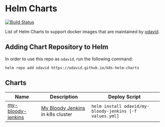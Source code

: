 # Helm Charts
[![Build Status](https://travis-ci.org/odavid/k8s-helm-charts.svg?branch=master)](https://travis-ci.org/odavid/k8s-helm-charts)

List of Helm Charts to support docker images that are maintained by [odavid](https://github.com/odavid).

## Adding Chart Repository to Helm
In order to use this repo as `odavid`, run the following command:

```shell
helm repo add odavid https://odavid.github.io/k8s-helm-charts
```


## Charts

Name|Description|Deploy Script
---|---|--------------
[my-bloody-jenkins](charts/my-bloody-jenkins)| [My Bloody Jenkins](https://github.com/odavid/my-bloody-jenkins) in k8s cluster| ```helm install odavid/my-bloody-jenkins [-f values.yml]```
